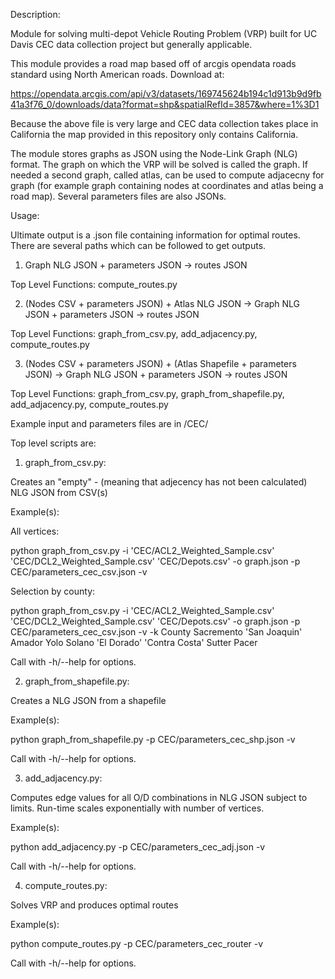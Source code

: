 Description:

Module for solving multi-depot Vehicle Routing Problem (VRP) built for UC Davis CEC data collection project but generally applicable.

This module provides a road map based off of arcgis opendata roads standard using North American roads. Download at:

https://opendata.arcgis.com/api/v3/datasets/169745624b194c1d913b9d9fb41a3f76_0/downloads/data?format=shp&spatialRefId=3857&where=1%3D1

Because the above file is very large and CEC data collection takes place in California the map provided in this repository only contains California.

The module stores graphs as JSON using the Node-Link Graph (NLG) format. The graph on which the VRP will be solved is called the graph. If needed a second graph, called atlas, can be used to compute adjacecny for graph (for example graph containing nodes at coordinates and atlas being a road map). Several parameters files are also JSONs.

Usage:

Ultimate output is a .json file containing information for optimal routes. There are several paths which can be followed to get outputs.

1. Graph NLG JSON + parameters JSON -> routes JSON

Top Level Functions: compute_routes.py

2. (Nodes CSV + parameters JSON) + Atlas NLG JSON -> Graph NLG JSON + parameters JSON -> routes JSON

Top Level Functions: graph_from_csv.py, add_adjacency.py, compute_routes.py

3. (Nodes CSV + parameters JSON) + (Atlas Shapefile + parameters JSON) -> Graph NLG JSON + parameters JSON -> routes JSON

Top Level Functions: graph_from_csv.py, graph_from_shapefile.py, add_adjacency.py, compute_routes.py

Example input and parameters files are in /CEC/

Top level scripts are:

1. graph_from_csv.py:

Creates an "empty" - (meaning that adjecency has not been calculated) NLG JSON from CSV(s)

Example(s):

All vertices:

python graph_from_csv.py -i 'CEC/ACL2_Weighted_Sample.csv' 'CEC/DCL2_Weighted_Sample.csv' 'CEC/Depots.csv' -o graph.json -p CEC/parameters_cec_csv.json -v

Selection by county:

python graph_from_csv.py -i 'CEC/ACL2_Weighted_Sample.csv' 'CEC/DCL2_Weighted_Sample.csv' 'CEC/Depots.csv' -o graph.json -p CEC/parameters_cec_csv.json -v -k County Sacremento 'San Joaquin' Amador Yolo Solano 'El Dorado' 'Contra Costa' Sutter Pacer

Call with -h/--help for options.

2. graph_from_shapefile.py:

Creates a NLG JSON from a shapefile

Example(s):

python graph_from_shapefile.py -p  CEC/parameters_cec_shp.json -v

Call with -h/--help for options.

3. add_adjacency.py:

Computes edge values for all O/D combinations in NLG JSON subject to limits. Run-time scales exponentially with number of vertices.

Example(s):

python add_adjacency.py -p CEC/parameters_cec_adj.json -v

Call with -h/--help for options.

4. compute_routes.py:

Solves VRP and produces optimal routes

Example(s):

python compute_routes.py -p CEC/parameters_cec_router -v

Call with -h/--help for options.